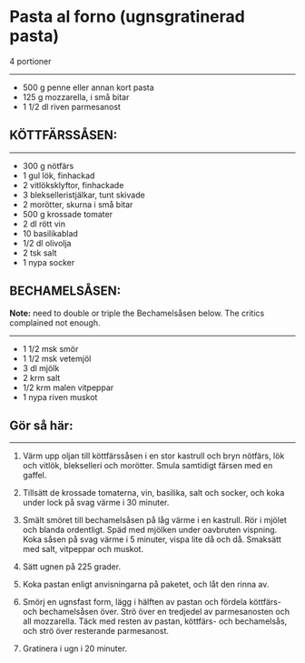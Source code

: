 # Pasta al forno (ugnsgratinerad pasta)

4 portioner

-------------------------------

* 500 g penne eller annan kort pasta
* 125 g mozzarella, i små bitar
* 1 1/2 dl riven parmesanost

## KÖTTFÄRSSÅSEN:

---------------------

* 300 g nötfärs
* 1 gul lök, finhackad
* 2 vitlöksklyftor, finhackade
* 3 blekselleristjälkar, tunt skivade
* 2 morötter, skurna i små bitar
* 500 g krossade tomater
* 2 dl rött vin
* 10 basilikablad
* 1/2 dl olivolja
* 2 tsk salt
* 1 nypa socker

## BECHAMELSÅSEN:

**Note:** need to double or triple the Bechamelsåsen below. The critics complained not enough.

----------------

* 1 1/2 msk smör
* 1 1/2 msk vetemjöl
* 3 dl mjölk
* 2 krm salt
* 1/2 krm malen vitpeppar
* 1 nypa riven muskot

## Gör så här:

---------

1. Värm upp oljan till köttfärssåsen i en stor kastrull och bryn nötfärs, lök och vitlök, blekselleri och morötter. Smula samtidigt färsen med en gaffel.

2. Tillsätt de krossade tomaterna, vin, basilika, salt och socker, och koka under lock på svag värme i 30 minuter.

3. Smält smöret till bechamelsåsen på låg värme i en kastrull. Rör i mjölet och blanda ordentligt. Späd med mjölken under oavbruten vispning. Koka såsen på svag värme i 5 minuter, vispa lite då och då. Smaksätt med salt, vitpeppar och muskot.

4. Sätt ugnen på 225 grader.

5. Koka pastan enligt anvisningarna på paketet, och låt den rinna av.

6. Smörj en ugnsfast form, lägg i hälften av pastan och fördela köttfärs- och bechamelsåsen över. Strö över en tredjedel av parmesanosten och all mozzarella. Täck med resten av pastan, köttfärs- och bechamelsås, och strö över resterande parmesanost.

7. Gratinera i ugn i 20 minuter.
